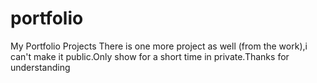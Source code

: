 # portfolio
My Portfolio Projects
There is one more project as well (from the work),i can't make it public.Only show for a short time in private.Thanks for understanding

